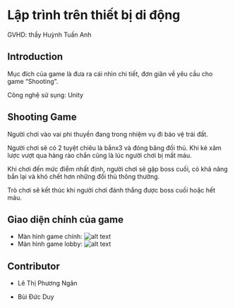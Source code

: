 # Lập trình trên thiết bị di động

GVHD: thầy Huỳnh Tuấn Anh



## Introduction
Mục đích của game là đưa ra cái nhìn chi tiết, đơn giãn về yêu cầu cho game “Shooting”.

Công nghệ sử sụng: Unity
   

## Shooting Game

Người chơi vào vai phi thuyền đang trong nhiệm vụ đi bảo vệ trái đất.

Người chơi sẽ có 2 tuyệt chiêu là bắnx3 và đóng băng đối thủ. Khi kẻ xâm lược vượt qua hàng rào chắn cũng là lúc người chơi bị mất máu.

Khi chơi đến mức điểm nhất định, người chơi sẽ gặp boss cuối, có khả năng bắn lại và khó chết hơn những đối thủ thông thường.

Trò chơi sẽ kết thúc khi người chơi đánh thắng được boss cuối hoặc hết máu.


## Giao diện chính của game
   * Màn hình game chính:
![alt text](https://ch3301files.storage.live.com/y4mIKt1vlkMr9aGjKMorBKHc70Mje-OH4HinFv2UaSCYAPJtoBBpvAnTPQjzC8jlTaUf63rRDkXYaRRCPAXPv1r9FVy_8k4KjN_6CbJKcWuqhdcsLctarRLeQvvXKh6nn7f-R0AU5TBHT09ejVl6T42ivEmWDz9UlrGHp3IIXVnOcq2fnXHlXTH-6TSemvaIOnDwcgiUfl596nNgrguj-gFUQ/Screen%20Shot%202019-12-28%20at%209.30.26%20AM.png?psid=1&width=1006&height=567)
   * Màn hình game lobby: 
![alt text](https://ch3301files.storage.live.com/y4mWy2apMKBOpYUTNmyFp4u7g4RLfYtz_0hptT4RmPQmFQ3GCTKjjGC8pLhjkOEXEQI0l6coiCctxY3KC48yZkWGY11r67FNDGQ1_Ri4rR-6mz_-udMc0kZS5yQuFljWaGVTP_Bf8f5nokJQAII3UE1LKSl5TRAInG_-telY9ndQVXXpVaXg_XOkmig0UgD4oXwDgvuR12D6vWsltLhBcEM-Q/Screen%20Shot%202019-12-28%20at%209.30.56%20AM.png?psid=1&width=1014&height=567)
 



## Contributor
* Lê Thị Phương Ngân

* Bùi Đức Duy

## 
